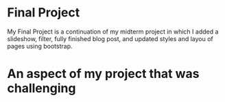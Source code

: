 # Final Project
My Final Project is a continuation of my midterm project in which I added a slideshow, filter, fully finished blog post, 
and updated styles and layou of pages using bootstrap.

# An aspect of my project that was challenging

